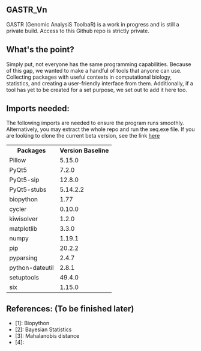 <h2> GASTR_Vn </h2>
<p> GASTR (Genomic AnalysiS ToolbaR) is a work in progress and is still a private build. Access to this Github repo is strictly private. </p>

<h2> What's the point? </h2> 
<p> Simply put, not everyone has the same programming capabilities. Because of this gap, we wanted to make a handful of tools that anyone can use. Collecting packages with useful contexts in computational biology, statistics, and creating a user-friendly interface from them. 
Additionally, if a tool has yet to be created for a set purpose, we set out to add it here too. </p>

<h2> Imports needed: </h2> 
  <p>The following imports are needed to ensure the program runs smoothly. Alternatively, you may extract the whole repo and run the xeq.exe file. If you are looking to clone the current beta version, see the link <a href="https://www.jetbrains.com/help/pycharm/manage-projects-hosted-on-github.html"> here </a> </p>

<table>
  <tr>
    <th> Packages </th>
    <th> Version Baseline </th>
  </tr>
      
  <tr>
    <td> Pillow </td>
    <td> 5.15.0 </td> 
  </tr>
  
  <tr>
    <td> PyQt5 </td>
    <td> 7.2.0 </td> 
  </tr>
  
  <tr>
    <td> PyQt5-sip </td>
    <td> 12.8.0 </td> 
  </tr>
  
  <tr>
    <td> PyQt5-stubs </td>
    <td> 5.14.2.2 </td> 
  </tr>
  
  <tr>
    <td> biopython </td>
    <td> 1.77 </td> 
  </tr>
  
  <tr>
    <td> cycler </td>
    <td> 0.10.0 </td> 
  </tr>


  <tr>
    <td> kiwisolver </td>
    <td> 1.2.0 </td> 
  </tr>


  <tr>
    <td> matplotlib </td>
    <td> 3.3.0 </td> 
  </tr>
  
  <tr>
    <td> numpy </td>
    <td> 1.19.1 </td> 
  </tr>
  
  <tr>
    <td> pip </td>
    <td> 20.2.2 </td> 
  </tr>
  
  <tr>
    <td> pyparsing </td>
    <td> 2.4.7 </td> 
  </tr>
  
  <tr>
    <td> python-dateutil </td>
    <td> 2.8.1 </td> 
  </tr>
  
  <tr>
    <td> setuptools </td>
    <td> 49.4.0 </td> 
  </tr>
  
  <tr>
    <td> six </td>
    <td> 1.15.0 </td> 
  </tr>

</table>

<h2> References: (To be finished later) </h2>
  <ul>
  <li> [1]: Biopython </li>
  <li> [2]: Bayesian Statistics </li>
  <li> [3]: Mahalanobis distance </li>
  <li> [4]: </li>


